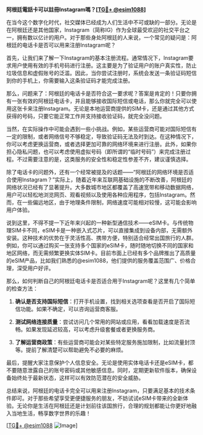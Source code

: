 **阿根廷電話卡可以註冊Instagram嗎？[[TG💪+ @esim1088](https://t.me/s/esim1088)]**

在当今这个数字化时代，社交媒体已经成为人们生活中不可或缺的一部分。无论是在阿根廷还是其他国家，Instagram（简称IG）作为全球最受欢迎的社交平台之一，拥有数以亿计的用户。对于那些身处阿根廷的人来说，一个常见的疑问是：阿根廷的电话卡是否可以用来注册Instagram呢？

首先，让我们来了解一下Instagram的基本注册流程。通常情况下，Instagram要求用户使用有效的手机号码进行注册。这主要是为了验证用户的账户真实性，防止垃圾信息和虚假账号的泛滥。因此，当你尝试注册时，系统会发送一条验证码短信到你的手机上，你需要输入这条验证码才能完成注册。

那么，问题来了：阿根廷的电话卡是否符合这一要求呢？答案是肯定的！只要你拥有一张有效的阿根廷电话卡，并且能够接收国际短信或电话，那么你就完全可以使用这张卡来注册Instagram。无论是本地运营商提供的SIM卡，还是通过其他方式获得的号码，只要它能正常工作并支持接收验证码，就完全没问题。

当然，在实际操作中可能会遇到一些小挑战。例如，某些运营商可能对国际短信有一定的限制，或者网络信号不够稳定，导致验证码无法及时到达。在这种情况下，你可以考虑更换运营商，或者选择更加可靠的网络环境来进行注册。此外，如果你担心隐私问题，也可以考虑使用虚拟号码（即所谓的“临时号码”）来完成注册过程。不过需要注意的是，这类服务的安全性和稳定性参差不齐，建议谨慎选择。

除了电话卡的问题外，还有一个经常被提及的话题——“阿根廷的网络环境是否适合使用Instagram？”实际上，随着近年来互联网基础设施的不断改善，阿根廷的网络状况已经有了显著提升。大多数城市地区都覆盖了高速宽带和移动数据网络，用户可以轻松地浏览网页、观看视频以及使用各种应用程序，包括Instagram。然而，在一些偏远地区，由于地理条件限制，网络速度可能相对较慢，这可能会影响用户体验。

说到这里，不得不提一下近年来兴起的一种新型通信技术——eSIM卡。与传统物理SIM卡不同，eSIM卡是一种嵌入式芯片，可以直接集成到设备内部，无需额外安装。这种技术的优势在于灵活性高、携带方便，特别适合经常出国旅行的人群。例如，你可以通过购买一张支持多个国家的eSIM卡，随时随地切换不同的国家和地区网络，而无需频繁更换实体SIM卡。目前市面上已经有多个品牌推出了高质量的eSIM产品，比如我们熟悉的@esim1088，他们提供的服务覆盖范围广、价格合理，深受用户好评。

那么，如何判断自己的阿根廷电话卡是否适合用于Instagram呢？这里有几个简单的检查方法：

1. **确认是否支持国际短信**：打开手机设置，找到相关选项查看是否开启了国际短信功能。如果不确定，可以咨询运营商客服。
   
2. **测试网络连接质量**：尝试访问几个常用的网站或应用，看看加载速度是否流畅。如果发现延迟较高，可以考虑升级套餐或者更换服务商。
   
3. **了解运营商政策**：有些运营商可能会对某些特定服务施加限制，比如流量封顶等。提前了解清楚可以帮助避免不必要的麻烦。

最后，提醒大家注意保护个人信息安全。无论是使用实体电话卡还是eSIM卡，都不要随意泄露自己的账号密码或其他敏感信息。同时，定期更新软件版本，确保设备始终处于最新状态，这样可以有效防范潜在的安全威胁。

总结来说，阿根廷的电话卡完全可以用来注册Instagram，只要满足基本的技术条件即可。对于那些希望享受更便捷服务的朋友，不妨试试eSIM卡带来的全新体验。无论你是生活在阿根廷还是计划前往该国旅行，合理的规划都能让你更好地融入当地生活，畅享数字世界的乐趣！

[[TG💪+ @esim1088](https://t.me/s/esim1088) ![Image](https://i.postimg.cc/4NQfJmqS/Snipaste-2025-05-13-00-14-12.png)]
